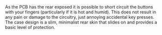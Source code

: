 As the PCB has the rear exposed it is possible to short circuit the buttons with your fingers (particularly if it is hot and humid).  This does not result in any pain or damage to the circuitry, just annoying accidental key presses.  The case design is a slim, minimalist rear skin that slides on and provides a basic level of protection.
